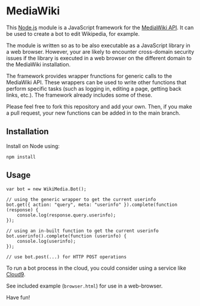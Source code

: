 MediaWiki
=========

This [Node.js](http://nodejs.org/) module is a JavaScript framework for the [MediaWiki API](https://www.mediawiki.org/wiki/API:Main_page). It can be used to create a bot to edit Wikipedia, for example.

The module is written so as to be also executable as a JavaScript library in a web browser. However, your are likely to encounter cross-domain security issues if the library is executed in a web browser on the different domain to the MediaWiki installation.

The framework provides wrapper frunctions for generic calls to the MediaWiki API. These wrappers can be used to write other functions that perform specific tasks (such as logging in, editing a page, getting back links, etc.). The framework already includes some of these.

Please feel free to fork this repository and add your own. Then, if you make a pull request, your new functions can be added in to the main branch.

Installation
------------

Install on Node using:

    npm install

Usage
-----

    var bot = new WikiMedia.Bot();
    
    // using the generic wrapper to get the current userinfo
    bot.get({ action: "query", meta: "userinfo" }).complete(function (response) {
        console.log(response.query.userinfo);
    });
    
    // using an in-built function to get the current userinfo
    bot.userinfo().complete(function (userinfo) {
        console.log(userinfo);
    });
    
    // use bot.post(...) for HTTP POST operations

To run a bot process in the cloud, you could consider using a service like [Cloud9](https://c9.io).

See included example (`browser.html`) for use in a web-browser.

Have fun!
